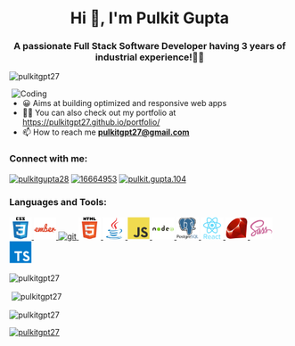 <h1 align="center">Hi 👋, I'm Pulkit Gupta</h1>
<h3 align="center">A passionate Full Stack Software Developer having 3 years of industrial experience!👨‍💻</h3>

<p align="left"> <img src="https://komarev.com/ghpvc/?username=pulkitgpt27&label=Profile%20views&color=0e75b6&style=flat" alt="pulkitgpt27" /> </p>
<img align="right" alt="Coding" width="500" src="https://thumbs.dreamstime.com/b/vector-illustration-full-stack-developer-working-computer-professional-programmer-coding-website-creation-proccess-172914142.jpg">

- 😀 Aims at building optimized and responsive web apps
- 🙋‍♂️ You can also check out my portfolio at 
  <a href="https://pulkitgpt27.github.io/portfolio/" rel="nofollow">https://pulkitgpt27.github.io/portfolio/</a>
- 📫 How to reach me **pulkitgpt27@gmail.com**
<h3 align="left">Connect with me:</h3>
<p align="left">
<a href="https://linkedin.com/in/pulkitgupta28" target="blank"><img align="center" src="https://raw.githubusercontent.com/rahuldkjain/github-profile-readme-generator/master/src/images/icons/Social/linked-in-alt.svg" alt="pulkitgupta28" height="30" width="40" /></a>
<a href="https://stackoverflow.com/users/16664953" target="blank"><img align="center" src="https://raw.githubusercontent.com/rahuldkjain/github-profile-readme-generator/master/src/images/icons/Social/stack-overflow.svg" alt="16664953" height="30" width="40" /></a>
<a href="https://fb.com/pulkit.gupta.104" target="blank"><img align="center" src="https://raw.githubusercontent.com/rahuldkjain/github-profile-readme-generator/master/src/images/icons/Social/facebook.svg" alt="pulkit.gupta.104" height="30" width="40" /></a>
</p>

<h3 align="left">Languages and Tools:</h3>
<p align="left"> <a href="https://www.w3schools.com/css/" target="_blank"> <img src="https://raw.githubusercontent.com/devicons/devicon/master/icons/css3/css3-original-wordmark.svg" alt="css3" width="40" height="40"/> </a> <a href="https://emberjs.com/" target="_blank"> <img src="https://raw.githubusercontent.com/devicons/devicon/master/icons/ember/ember-original-wordmark.svg" alt="ember" width="40" height="40"/> </a> <a href="https://git-scm.com/" target="_blank"> <img src="https://www.vectorlogo.zone/logos/git-scm/git-scm-icon.svg" alt="git" width="40" height="40"/> </a> <a href="https://www.w3.org/html/" target="_blank"> <img src="https://raw.githubusercontent.com/devicons/devicon/master/icons/html5/html5-original-wordmark.svg" alt="html5" width="40" height="40"/> </a> <a href="https://www.java.com" target="_blank"> <img src="https://raw.githubusercontent.com/devicons/devicon/master/icons/java/java-original.svg" alt="java" width="40" height="40"/> </a> <a href="https://developer.mozilla.org/en-US/docs/Web/JavaScript" target="_blank"> <img src="https://raw.githubusercontent.com/devicons/devicon/master/icons/javascript/javascript-original.svg" alt="javascript" width="40" height="40"/> </a> <a href="https://nodejs.org" target="_blank"> <img src="https://raw.githubusercontent.com/devicons/devicon/master/icons/nodejs/nodejs-original-wordmark.svg" alt="nodejs" width="40" height="40"/> </a> <a href="https://www.postgresql.org" target="_blank"> <img src="https://raw.githubusercontent.com/devicons/devicon/master/icons/postgresql/postgresql-original-wordmark.svg" alt="postgresql" width="40" height="40"/> </a> <a href="https://reactjs.org/" target="_blank"> <img src="https://raw.githubusercontent.com/devicons/devicon/master/icons/react/react-original-wordmark.svg" alt="react" width="40" height="40"/> </a> <a href="https://www.ruby-lang.org/en/" target="_blank"> <img src="https://raw.githubusercontent.com/devicons/devicon/master/icons/ruby/ruby-original.svg" alt="ruby" width="40" height="40"/> </a> <a href="https://sass-lang.com" target="_blank"> <img src="https://raw.githubusercontent.com/devicons/devicon/master/icons/sass/sass-original.svg" alt="sass" width="40" height="40"/> </a> <a href="https://www.typescriptlang.org/" target="_blank"> <img src="https://raw.githubusercontent.com/devicons/devicon/master/icons/typescript/typescript-original.svg" alt="typescript" width="40" height="40"/> </a> </p>

<p><img align="center" src="https://github-readme-stats.vercel.app/api/top-langs?username=pulkitgpt27&show_icons=true&locale=en&layout=compact" alt="pulkitgpt27" /></p>

<p>&nbsp;<img align="center" src="https://github-readme-stats.vercel.app/api?username=pulkitgpt27&show_icons=true&locale=en" alt="pulkitgpt27" /></p>

<p><img align="center" src="https://github-readme-streak-stats.herokuapp.com/?user=pulkitgpt27&" alt="pulkitgpt27" /></p>
<p align="left"> <a href="https://github.com/ryo-ma/github-profile-trophy"><img src="https://github-profile-trophy.vercel.app/?username=pulkitgpt27" alt="pulkitgpt27" /></a> </p>


